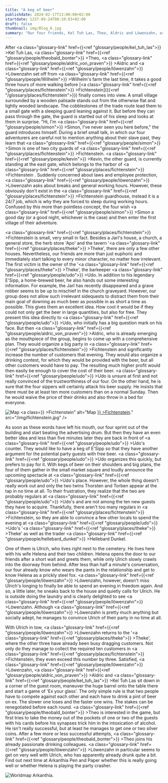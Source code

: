 ```yaml
---
title: "A keg of beer"
publishdate: 2024-02-17T13:00:00+02:00
startdate: 1237-09-24T00:10:03+02:00
draft: false
thumbnail: img/Blog_6.jpg
summary: "Our four friends, Kel Tuh Las, Theo, Aldric and Löwenzahn, arrive in the small village of Fichtenstein in this session. Instead of looking around for a possible main quest, they prefer to plan a party with their new best friend, the barkeeper Udo. While organizing the party, they also get to know the villager Ulrich a little better. You can find out more about him and his wife Helena here:"
---
```


After <a class="glossary-link" href={{<ref "glossary/people/kel_tuh_las">}} >Kel Tuh Las</a>, <a class="glossary-link" href={{<ref "glossary/people/theobald_bonter">}} >Theo</a>, <a class="glossary-link" href={{<ref "glossary/people/aldric_von_praven">}} >Aldric</a> and <a class="glossary-link" href={{<ref "glossary/people/löwenzahn">}} >Löwenzahn</a> set off from <a class="glossary-link" href={{<ref "glossary/people/Wilhelm">}} >Wilhelm</a>'s farm the last time, it takes a good three hours of more walking before [<a class="glossary-link" href={{<ref "glossary/places/fichtenstein">}} >Fichtenstein</a>]({{<ref "/glossary/places/fichtenstein">}}) finally comes into view. A small village surrounded by a wooden palisade stands out from the otherwise flat and lightly wooded landscape. The cobblestones of the trade route lead them to a small gate with a sleeping guard leaning against it. But before they can pass through the gate, the guard is startled out of his sleep and looks at them in surprise. "Hi, I'm <a class="glossary-link" href={{<ref "glossary/people/simon">}} >Simon</a>, I've never seen you here before," the guard introduces himself. During a brief small talk, in which our four adventurers are careful not to mention anything about their slave past, they learn that <a class="glossary-link" href={{<ref "glossary/people/simon">}} >Simon</a> is one of two city guards of <a class="glossary-link" href={{<ref "glossary/places/fichtenstein">}} >Fichtenstein</a>. <a class="glossary-link" href={{<ref "glossary/people/kevin">}} >Kevin</a>, the other guard, is currently standing at the east gate, which belongs to the harbor of <a class="glossary-link" href={{<ref "glossary/places/fichtenstein">}} >Fichtenstein</a> . Suddenly concerned about laws and employee protection, <a class="glossary-link" href={{<ref "glossary/people/löwenzahn">}} >Löwenzahn</a> asks about breaks and general working hours. However, these obviously don't exist in the <a class="glossary-link" href={{<ref "glossary/places/fichtenstein">}} >Fichtenstein</a> guardhouse, instead it is a 24/7 job, which is why they are forced to sleep during working hours. Confused by this more than pointless concept, the four wish <a class="glossary-link" href={{<ref "glossary/people/simon">}} >Simon</a> a good day (or a good night, whichever is the case) and then enter the first village of their adventure.

<a class="glossary-link" href={{<ref "glossary/places/fichtenstein">}} >Fichtenstein</a> is small, very small in fact. Besides a Jarl's house, a church, a general store, the herb store 'Apo' and the tavern '<a class="glossary-link" href={{<ref "glossary/places/theke">}} >Theke</a>', there are only a few other houses. Nevertheless, our friends are more than just euphoric and immediately start talking to every minor character, no matter how irrelevant.
The first victim is the owner of the '<a class="glossary-link" href={{<ref "glossary/places/theke">}} >Theke</a>', the barkeeper <a class="glossary-link" href={{<ref "glossary/people/udo">}} >Udo</a>. In addition to his legendary E'Sipp, a home-brewed beer, he also hands out some interesting information. For example, the Jarl has recently disappeared and a grave robber seems to be up to mischief in the church graveyard. However, our group does not allow such irrelevant sidequests to distract them from their main goal of downing as much beer as possible in as short a time as possible. This gives them an excellent idea. How cool it would be if they could not only get the beer in large quantities, but also for free. They present this idea directly to <a class="glossary-link" href={{<ref "glossary/people/udo">}} >Udo</a>, who initially has a big question mark on his face. But then <a class="glossary-link" href={{<ref "glossary/people/aldric_von_praven">}} >Aldric</a>, who is already emerging as the mouthpiece of the group, begins to come up with a comprehensive plan. They would organize a big party in <a class="glossary-link" href={{<ref "glossary/places/fichtenstein">}} >Fichtenstein</a> and significantly increase the number of customers that evening. They would also organize a drinking contest, for which they would be provided with the beer, but all other customers would have to pay. The resulting much higher profit would then easily be enough to cover the cost of their beer. <a class="glossary-link" href={{<ref "glossary/people/udo">}} >Udo</a> is unsure at first and not really convinced of the trustworthiness of our four. On the other hand, he is sure that the four sippers will certainly attack his beer supply. He insists that there must be at least ten more customers than on a normal Sunday. Then he would waive the price of their drinks and also throw in a bed for everyone.

<div class="img-max center">
  <img class="img-fluid rounded"  title="Map <a class="glossary-link" href={{<ref "glossary/places/fichtenstein">}} >Fichtenstein</a>" alt="Map <a class="glossary-link" href={{<ref "glossary/places/fichtenstein">}} >Fichtenstein</a>." src="/img/fichtenstein.jpg" />
</div>

As soon as these words have left his mouth, our four sprint out of the building and start beating the advertising drum. But then they have an even better idea and less than five minutes later they are back in front of <a class="glossary-link" href={{<ref "glossary/people/udo">}} >Udo</a>'s counter. They would like to have a keg of E'Sipp so that they have another argument for the potential party guests with free beer. <a class="glossary-link" href={{<ref "glossary/people/udo">}} >Udo</a> organizes this quickly, but prefers to pay for it. With kegs of beer on their shoulders and big plans, the four of them gather in the small market square and loudly announce the upcoming spectacle at <a class="glossary-link" href={{<ref "glossary/people/udo">}} >Udo</a>'s place. However, the whole thing doesn't really work out and only the two twins Thorsten and Torben appear at the tap in no time at all. To their frustration, they realize that the two are probably regulars at <a class="glossary-link" href={{<ref "glossary/people/udo">}} >Udo</a>'s and are not among the ten new guests they have to acquire. Thankfully, there aren't too many regulars in <a class="glossary-link" href={{<ref "glossary/places/fichtenstein">}} >Fichtenstein</a>, so they are able to convince a few other locals to spend the evening at <a class="glossary-link" href={{<ref "glossary/people/udo">}} >Udo</a>'s '<a class="glossary-link" href={{<ref "glossary/places/theke">}} >Theke</a>' as well as the trader <a class="glossary-link" href={{<ref "glossary/people/hellebard_dunkel">}} >Hellebard Dunkel</a>.

One of them is Ulrich, who lives right next to the cemetery. He lives here with his wife Helena and their two children. Helena opens the door to our friends after a short wait and greets them, while only Ulrich slowly crawls into the doorway from behind. After less than half a minute's conversation, our four already know who wears the pants in the relationship and get to know Helena as a prickly steel fox. <a class="glossary-link" href={{<ref "glossary/people/löwenzahn">}} >Löwenzahn</a>, however, doesn't miss Ulrich's longing to finally be able to spend an evening in freedom again. And so, a little later, he sneaks back to the house and quietly calls for Ulrich. He is outside doing the laundry and is clearly delighted to see <a class="glossary-link" href={{<ref "glossary/people/löwenzahn">}} >Löwenzahn</a>. Although <a class="glossary-link" href={{<ref "glossary/people/löwenzahn">}} >Löwenzahn</a> is pretty much anything but socially adept, he manages to convince Ulrich of their party in no time at all.

With Ulrich in tow, <a class="glossary-link" href={{<ref "glossary/people/löwenzahn">}} >Löwenzahn</a> returns to the '<a class="glossary-link" href={{<ref "glossary/places/theke">}} >Theke</a>', where the other three have already been busy dragging customers. Not only do they manage to collect the required ten customers in <a class="glossary-link" href={{<ref "glossary/places/fichtenstein">}} >Fichtenstein</a>, they even exceed this number by three. Satisfied, <a class="glossary-link" href={{<ref "glossary/people/löwenzahn">}} >Löwenzahn</a>, <a class="glossary-link" href={{<ref "glossary/people/aldric_von_praven">}} >Aldric</a> and <a class="glossary-link" href={{<ref "glossary/people/kel_tuh_las">}} >Kel Tuh Las</a> sit down in a corner of the guest room, maneuver the huge barrel onto the table there and start a game of 'Ex your glass'. The only simple rule is that two people have to compete against each other and each have to drink a pint of beer on ex. The slower one loses and the faster one wins. The stakes can be renegotiated before each round. <a class="glossary-link" href={{<ref "glossary/people/theobald_bonter">}} >Theo</a> is interested in the game, but first tries to take the money out of the pockets of one or two of the guests with his cards before his synapses trick him in the intoxication of alcohol. He isn't really successful, but at least he manages to get one or two silver coins. After a few more or less successful attempts, <a class="glossary-link" href={{<ref "glossary/people/theobald_bonter">}} >Theo</a> joins his already passionate drinking colleagues. <a class="glossary-link" href={{<ref "glossary/people/löwenzahn">}} >Löwenzahn</a> in particular seems to get on very well with Ulrich, who has apparently already drunk quite a bit. Find out next time at Arkanthia Pen and Paper whether this is really going well or whether Helena is playing the party crasher.

<div class="img-max center">
  <img class="img-fluid" title="Worldmap Arkanthia" alt="Worldmap Arkanthia." src="/img/Arkanthia_Full_Map_Blog_6.jpg" />
</div>
